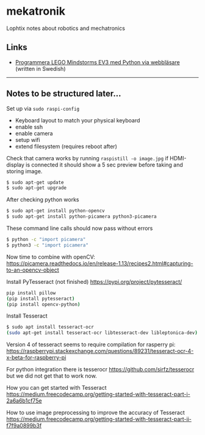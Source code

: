 # mekatronik
Lophtix notes about robotics and mechatronics 

## Links
* [Programmera LEGO Mindstorms EV3 med Python via webbläsare](Lego-EV3dev.md) (written in Swedish)

-----------------------------------

## Notes to be structured later...

Set up via `sudo raspi-config`
 * Keyboard layout to match your physical keyboard
 * enable ssh
 * enable camera
 * setup wifi
 * extend filesystem (requires reboot after)
 
Check that camera works by running `raspistill -o image.jpg` if HDMI-display is connected it should show a 5 sec preview before taking and storing image. 

```bash
$ sudo apt-get update
$ sudo apt-get upgrade
```


After checking python works 

```bash
$ sudo apt-get install python-opencv
$ sudo apt-get install python-picamera python3-picamera
```

These command line calls should now pass without errors  
```bash
$ python -c "import picamera"
$ python3 -c "import picamera"
```

Now time to combine with openCV:
https://picamera.readthedocs.io/en/release-1.13/recipes2.html#capturing-to-an-opencv-object

Install PyTesseract (not finished) https://pypi.org/project/pytesseract/  
```bash
pip install pillow
(pip install pytesseract)
(pip install opencv-python)
```

Install Tesseract
``` bash
$ sudo apt install tesseract-ocr
(sudo apt-get install tesseract-ocr libtesseract-dev libleptonica-dev)
```
Version 4 of tesseract seems to require compilation for rasperry pi: https://raspberrypi.stackexchange.com/questions/89231/tesseract-ocr-4-x-beta-for-raspberry-pi

For python íntegration there is tesserocr https://github.com/sirfz/tesserocr but we did not get that to work now.




How you can get started with Tesseract  
https://medium.freecodecamp.org/getting-started-with-tesseract-part-i-2a6a6b1cf75e  
  
How to use image preprocessing to improve the accuracy of Tesseract  
https://medium.freecodecamp.org/getting-started-with-tesseract-part-ii-f7f9a0899b3f

